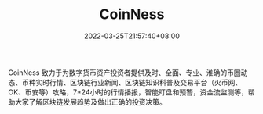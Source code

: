 ﻿---
weight: 
title: "CoinNess"
description: "CoinNess 致力于为数字货币资产投资者提供及时、全面、专业、淮确的币圈动态、币种实时行情、区块链行业新闻、区块链知识科普及交易平台（火币网、OK、币安等）攻略，7*24小时的行..."
date: 2022-03-25T21:57:40+08:00
lastmod: 2022-03-25T16:45:40+08:00
draft: false
authors: ["Metabd"]
featuredImage: "coinness.jpg"
link: ""
tags: ["元宇宙资讯","CoinNess"]
categories: ["navigation"]
navigation: ["元宇宙资讯"]
lightgallery: true
toc: true
pinned: false
recommend: false
recommend1: false
---
CoinNess 致力于为数字货币资产投资者提供及时、全面、专业、淮确的币圈动态、币种实时行情、区块链行业新闻、区块链知识科普及交易平台（火币网、OK、币安等）攻略，7*24小时的行情播报，智能盯盘和预警，资金流监测等，帮助大家了解区块链发展趋势及做出正确的投资决策。
